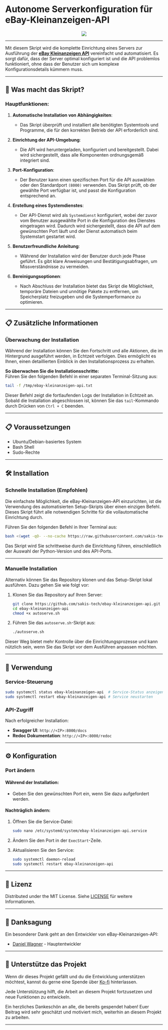 # Autonome Serverkonfiguration für eBay-Kleinanzeigen-API

<div style="text-align:center">
  <img src="https://i.imgur.com/i4iu51v.jpeg" />
</div>

------------


Mit diesem Skript wird die komplette Einrichtung eines Servers zur Ausführung der [**eBay Kleinanzeigen API**](https://github.com/DanielWTE/ebay-kleinanzeigen-api) vereinfacht und automatisiert. Es sorgt dafür, dass der Server optimal konfiguriert ist und die API problemlos funktioniert, ohne dass der Benutzer sich um komplexe Konfigurationsdetails kümmern muss.

---

## 🚀 Was macht das Skript?

### **Hauptfunktionen:**

1. **Automatische Installation von Abhängigkeiten**:
   - Das Skript überprüft und installiert alle benötigten Systemtools und Programme, die für den korrekten Betrieb der API erforderlich sind.

2. **Einrichtung der API-Umgebung**:
   - Die API wird heruntergeladen, konfiguriert und bereitgestellt. Dabei wird sichergestellt, dass alle Komponenten ordnungsgemäß integriert sind.

3. **Port-Konfiguration**:
   - Der Benutzer kann einen spezifischen Port für die API auswählen oder den Standardport ```(8000)``` verwenden. Das Skript prüft, ob der gewählte Port verfügbar ist, und passt die Konfiguration entsprechend an.

4. **Erstellung eines Systemdienstes**:
   - Der API-Dienst wird als `Systemdienst` konfiguriert, wobei der zuvor vom Benutzer ausgewählte Port in die Konfiguration des Dienstes eingetragen wird. Dadurch wird sichergestellt, dass die API auf dem gewünschten Port läuft und der Dienst automatisch beim Systemstart gestartet wird.

5. **Benutzerfreundliche Anleitung**:
   - Während der Installation wird der Benutzer durch jede Phase geführt. Es gibt klare Anweisungen und Bestätigungsabfragen, um Missverständnisse zu vermeiden.

6. **Bereinigungsoptionen**:
   - Nach Abschluss der Installation bietet das Skript die Möglichkeit, temporäre Dateien und unnötige Pakete zu entfernen, um Speicherplatz freizugeben und die Systemperformance zu optimieren.

---

## 📋 Zusätzliche Informationen 
### **Überwachung der Installation** 

Während der Installation können Sie den Fortschritt und alle Aktionen, die im Hintergrund ausgeführt werden, in Echtzeit verfolgen. Dies ermöglicht es Ihnen, einen detaillierten Einblick in den Installationsprozess zu erhalten. 

**So überwachen Sie die Installationsschritte:**  
Führen Sie den folgenden Befehl in einer separaten Terminal-Sitzung aus:

```bash
tail -f /tmp/ebay-kleinanzeigen-api.txt
```

Dieser Befehl zeigt die fortlaufenden Logs der Installation in Echtzeit an. Sobald die Installation abgeschlossen ist, können Sie das ```tail```-Kommando durch Drücken von ```Ctrl + C``` beenden. 

---

## 📋 Voraussetzungen

- Ubuntu/Debian-basiertes System
- Bash Shell
- Sudo-Rechte

---

## 🛠 Installation

### Schnelle Installation (Empfohlen)

Die einfachste Möglichkeit, die eBay-Kleinanzeigen-API einzurichten, ist die Verwendung des automatisierten Setup-Skripts über einen einzigen Befehl. 
Dieses Skript führt alle notwendigen Schritte für die vollautomatische Einrichtung durch.

Führen Sie den folgenden Befehl in Ihrer Terminal aus:

```bash
bash <(wget -qO- --no-cache https://raw.githubusercontent.com/sakis-tech/ebay-kleinanzeigen-api/main/autoserve.sh)
```

Das Skript wird Sie schrittweise durch die Einrichtung führen, einschließlich der Auswahl der Python-Version und des API-Ports.

---

### Manuelle Installation

Alternativ können Sie das Repository klonen und das Setup-Skript lokal ausführen. Dazu gehen Sie wie folgt vor:

1. Klonen Sie das Repository auf Ihren Server:

   ```bash
   git clone https://github.com/sakis-tech/ebay-kleinanzeigen-api.git
   cd ebay-kleinanzeigen-api
   chmod +x autoserve.sh
   ```

2. Führen Sie das `autoserve.sh`-Skript aus:

   ```bash
   ./autoserve.sh
   ```

Dieser Weg bietet mehr Kontrolle über die Einrichtungsprozesse und kann nützlich sein, wenn Sie das Skript vor dem Ausführen anpassen möchten.

---

## 🔧 Verwendung

### Service-Steuerung

```bash
sudo systemctl status ebay-kleinanzeigen-api  # Service-Status anzeigen
sudo systemctl restart ebay-kleinanzeigen-api # Service neustarten
```

### API-Zugriff

Nach erfolgreicher Installation:

- **Swagger UI**: `http://<IP>:8000/docs`
- **Redoc Dokumentation**: `http://<IP>:8000/redoc`

---

## ⚙️ Konfiguration

### Port ändern

#### Während der Installation:
- Geben Sie den gewünschten Port ein, wenn Sie dazu aufgefordert werden.

#### Nachträglich ändern:
1. Öffnen Sie die Service-Datei:

   ```bash
   sudo nano /etc/systemd/system/ebay-kleinanzeigen-api.service
   ```

2. Ändern Sie den Port in der `ExecStart`-Zeile.
3. Aktualisieren Sie den Service:

   ```bash
   sudo systemctl daemon-reload
   sudo systemctl restart ebay-kleinanzeigen-api
   ```

---

## 📄 Lizenz

Distributed under the MIT License. Siehe [LICENSE](https://raw.githubusercontent.com/sakis-tech/ebay-kleinanzeigen-api/main/LICENSE) für weitere Informationen.

---

## 🙌 Danksagung

Ein besonderer Dank geht an den Entwickler von eBay-Kleinanzeigen-API:

- [Daniel Wagner](https://github.com/DanielWTE) - Hauptentwickler

---

## 💖 Unterstütze das Projekt

Wenn dir dieses Projekt gefällt und du die Entwicklung unterstützen möchtest, kannst du gerne eine Spende über [Ko-fi](https://ko-fi.com/sakistech) hinterlassen.

Jede Unterstützung hilft, die Arbeit an diesem Projekt fortzusetzen und neue Funktionen zu entwickeln.

Ein herzliches Dankeschön an alle, die bereits gespendet haben! Euer Beitrag wird sehr geschätzt und motiviert mich, weiterhin an diesem Projekt zu arbeiten.

---
